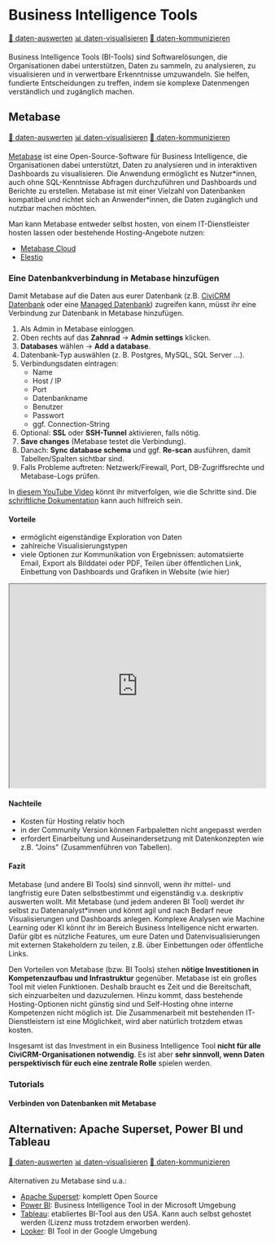 # Business Intelligence Tools 
[🔢 daten-auswerten](./../datenlebenszyklus.html#daten-auswerten)
[📊 daten-visualisieren](./../datenlebenszyklus.html#daten-visualisieren) 
[💬 daten-kommunizieren](./../datenlebenszyklus.html#daten-kommunizieren)

Business Intelligence Tools (BI-Tools) sind Softwarelösungen, die Organisationen dabei unterstützen, Daten zu sammeln, zu analysieren, zu visualisieren und in verwertbare Erkenntnisse umzuwandeln. Sie helfen, fundierte Entscheidungen zu treffen, indem sie komplexe Datenmengen verständlich und zugänglich machen.



## Metabase
[🔢 daten-auswerten](./../datenlebenszyklus.html#daten-auswerten)
[📊 daten-visualisieren](./../datenlebenszyklus.html#daten-visualisieren) 
[💬 daten-kommunizieren](./../datenlebenszyklus.html#daten-kommunizieren)

[Metabase](https://www.metabase.com) ist eine Open-Source-Software für Business Intelligence, die Organisationen dabei unterstützt, Daten zu analysieren und in interaktiven Dashboards zu visualisieren. Die Anwendung ermöglicht es Nutzer\*innen, auch ohne SQL-Kenntnisse Abfragen durchzuführen und Dashboards und Berichte zu erstellen. Metabase ist mit einer Vielzahl von Datenbanken kompatibel und richtet sich an Anwender\*innen, die Daten zugänglich und nutzbar machen möchten.

Man kann Metabase entweder selbst hosten, von einem IT-Dienstleister hosten lassen oder bestehende Hosting-Angebote nutzen:

- [Metabase Cloud](https://www.metabase.com/pricing/)
- [Elestio](https://elest.io/open-source/metabase])

### Eine Datenbankverbindung in Metabase hinzufügen

Damit Metabase auf die Daten aus eurer Datenbank (z.B. [CiviCRM Datenbank](./civicrm_intern/2-civicrm-datenbank.md) oder eine [Managed Datenbank](./managed-datenbank.md)) zugreifen kann, müsst ihr eine Verbindung zur Datenbank in Metabase hinzufügen.

1. Als Admin in Metabase einloggen.  
2. Oben rechts auf das **Zahnrad** → **Admin settings** klicken.  
3. **Databases** wählen → **Add a database**.  
4. Datenbank-Typ auswählen (z. B. Postgres, MySQL, SQL Server …).  
5. Verbindungsdaten eintragen:  
   - Name 
   - Host / IP 
   - Port 
   - Datenbankname  
   - Benutzer  
   - Passwort  
   - ggf. Connection-String  
6. Optional: **SSL** oder **SSH-Tunnel** aktivieren, falls nötig.  
7. **Save changes** (Metabase testet die Verbindung).  
8. Danach: **Sync database schema** und ggf. **Re-scan** ausführen, damit Tabellen/Spalten sichtbar sind.  
9. Falls Probleme auftreten: Netzwerk/Firewall, Port, DB-Zugriffsrechte und Metabase-Logs prüfen.


In [diesem YouTube Video](https://www.youtube.com/watch?v=P6DFuwqSDmQ) könnt ihr mitverfolgen, wie die Schritte sind. Die [schriftliche Dokumentation](https://www.metabase.com/docs/latest/databases/connecting) kann auch hilfreich sein.

#### Vorteile
- ermöglicht eigenständige Exploration von Daten
- zahlreiche Visualisierungstypen
- viele Optionen zur Kommunikation von Ergebnissen: automatsierte Email, Export als Bilddatei oder PDF, Teilen über öffentlichen Link, Einbettung von Dashboards und Grafiken in Website (wie hier)

<iframe width="100%" height="400px%" src="https://mtbs.correlaid.org/public/question/d0f6fa28-8270-4d51-afef-0e3218a4af94"></iframe>

#### Nachteile
- Kosten für Hosting relativ hoch
- in der Community Version können Farbpaletten nicht angepasst werden
- erfordert Einarbeitung und Auseinandersetzung mit Datenkonzepten wie z.B. "Joins" (Zusammenführen von Tabellen). 

#### Fazit 
Metabase (und andere BI Tools) sind sinnvoll, wenn ihr mittel- und langfristig eure Daten selbstbestimmt und eigenständig v.a. deskriptiv auswerten wollt. Mit Metabase (und jedem anderen BI Tool) werdet ihr selbst zu Datenanalyst*innen und könnt agil und nach Bedarf neue Visualisierungen und Dashboards anlegen. Komplexe Analysen wie Machine Learning oder KI könnt ihr im Bereich Business Intelligence nicht erwarten. Dafür gibt es nützliche Features, um eure Daten und Datenvisualisierungen mit externen Stakeholdern zu teilen, z.B. über Einbettungen oder öffentliche Links.

Den Vorteilen von Metabase (bzw. BI Tools) stehen **nötige Investitionen in Kompetenzaufbau und Infrastruktur** gegenüber. Metabase ist ein großes Tool mit vielen Funktionen. 
Deshalb braucht es Zeit und die Bereitschaft, sich einzuarbeiten und dazuzulernen. Hinzu kommt, dass bestehende Hosting-Optionen nicht günstig sind und Self-Hosting ohne interne Kompetenzen nicht möglich ist. Die Zusammenarbeit mit bestehenden IT-Dienstleistern ist eine Möglichkeit, wird aber natürlich trotzdem etwas kosten.
 
Insgesamt ist das Investment in ein Business Intelligence Tool **nicht für alle CiviCRM-Organisationen notwendig**. Es ist aber **sehr sinnvoll, wenn Daten perspektivisch für euch eine zentrale Rolle** spielen werden.

### Tutorials

#### Verbinden von Datenbanken mit Metabase


## Alternativen: Apache Superset, Power BI und Tableau

[🔢 daten-auswerten](./../datenlebenszyklus.html#daten-auswerten)
[📊 daten-visualisieren](./../datenlebenszyklus.html#daten-visualisieren) 
[💬 daten-kommunizieren](./../datenlebenszyklus.html#daten-kommunizieren)

Alternativen zu Metabase sind u.a.:

- [Apache Superset](https://superset.apache.org/): komplett Open Source
- [Power BI](https://www.microsoft.com/de-de/power-platform/products/power-bi?market=de): Business Intelligence Tool in der Microsoft Umgebung
- [Tableau](https://www.tableau.com/): etabliertes BI-Tool aus den USA. Kann auch selbst gehostet werden (Lizenz muss trotzdem erworben werden).
- [Looker](https://lookerstudio.google.com/u/0/): BI Tool in der Google Umgebung


